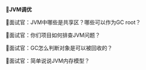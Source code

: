 👯**JVM调优**

📝面试官：JVM中哪些是共享区？哪些可以作为GC root？

📝面试官：你们项目如何排查JVM问题？

📝面试官：GC怎么判断对象是可以被回收的？

📝面试官：简单说说JVM内存模型？

